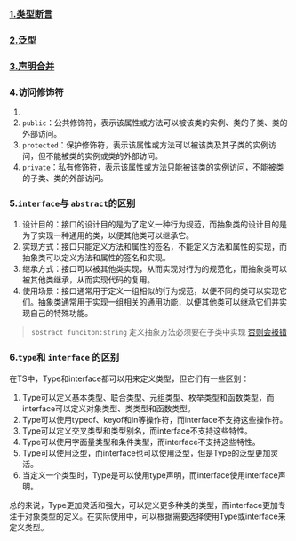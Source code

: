 ### [1.类型断言](https://ts.xcatliu.com/basics/type-assertion.html)

### [2.泛型](https://ts.xcatliu.com/advanced/generics.html)

### [3.声明合并](https://ts.xcatliu.com/advanced/declaration-merging.html)

### 4.访问修饰符

1. 
2. `public`：公共修饰符，表示该属性或方法可以被该类的实例、类的子类、类的外部访问。
3. `protected`：保护修饰符，表示该属性或方法可以被该类及其子类的实例访问，但不能被类的实例或类的外部访问。
4. `private`：私有修饰符，表示该属性或方法只能被该类的实例访问，不能被类的子类、类的外部访问。

### 5.`interface`与 `abstract`的区别 

1. 设计目的：接口的设计目的是为了定义一种行为规范，而抽象类的设计目的是为了实现一种通用的类，以便其他类可以继承它。
2. 实现方式：接口只能定义方法和属性的签名，不能定义方法和属性的实现，而抽象类可以定义方法和属性的签名和实现。
3. 继承方式：接口可以被其他类实现，从而实现对行为的规范化，而抽象类可以被其他类继承，从而实现代码的复用。
4. 使用场景：接口通常用于定义一组相似的行为规范，以便不同的类可以实现它们。抽象类通常用于实现一组相关的通用功能，以便其他类可以继承它们并实现自己的特殊功能。

> `sbstract funciton:string` 定义抽象方法必须要在子类中实现 [否则会报错](https://www.typescriptlang.org/docs/handbook/2/classes.html#abstract-classes-and-members) 

### 6.`type`和 `interface` 的区别

在TS中，Type和interface都可以用来定义类型，但它们有一些区别：

1. Type可以定义基本类型、联合类型、元组类型、枚举类型和函数类型，而interface可以定义对象类型、类类型和函数类型。
2. Type可以使用typeof、keyof和in等操作符，而interface不支持这些操作符。
3. Type可以定义交叉类型和类型别名，而interface不支持这些特性。
4. Type可以使用字面量类型和条件类型，而interface不支持这些特性。
5. Type可以使用泛型，而interface也可以使用泛型，但是Type的泛型更加灵活。
6. 当定义一个类型时，Type是可以使用type声明，而interface使用interface声明。

总的来说，Type更加灵活和强大，可以定义更多种类的类型，而interface更加专注于对象类型的定义。在实际使用中，可以根据需要选择使用Type或interface来定义类型。

